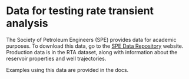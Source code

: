 # Data for testing rate transient analysis

The Society of Petroleum Engineers (SPE) provides data for academic purposes. To
download this data, go to the
[SPE Data Repository](https://www.spe.org/en/industry/data-repository/) website.
Production data is in the RTA dataset, along with information about the
reservoir properties and well trajectories.

Examples using this data are provided in the docs.
